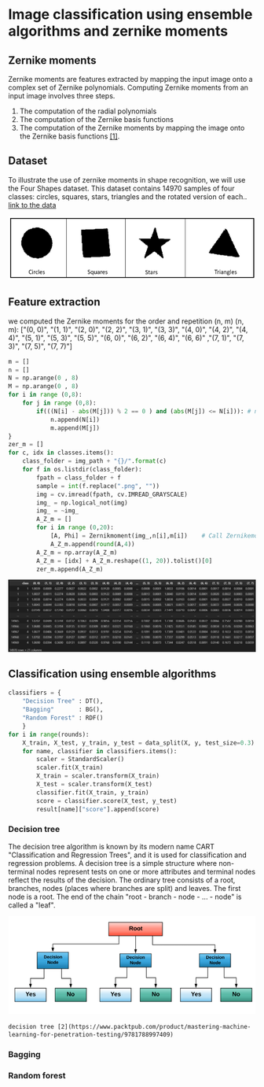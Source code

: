 # Image classification using ensemble algorithms and zernike moments 
## Zernike moments
Zernike moments are features extracted by mapping the input image onto a complex set of Zernike polynomials.
Computing Zernike moments from an input image involves three steps. 
1.	The computation of the radial polynomials
2.	The computation of the Zernike basis functions
3.	The computation of the Zernike moments by mapping the image onto the Zernike basis functions [[1]](https://github.com/NoreddineDamane/Computer-Vision/blob/master/Feature%20Extraction%20Using%20Zernike%20Moments/images%2Bdoc/1-s2.0-S0031320306001166-main.pdf).

## Dataset
To illustrate the use of zernike moments in shape recognition, we will use the Four Shapes dataset. This dataset contains 14970 samples of four classes: circles, squares, stars, triangles and the rotated version of each.. 
[link to the data](https://www.kaggle.com/smeschke/four-shapes)

![](https://github.com/NoreddineDamane/Computer-Vision/blob/master/Image%20classification%20using%20ensemble%20algorithms%20and%20zernike%20moments/four%20shapes.PNG)

## Feature extraction
we computed the Zernike moments for the order and repetition (n, m) (n, m): ["(0, 0)", "(1, 1)", "(2, 0)", "(2, 2)", "(3, 1)", "(3, 3)", "(4, 0)", "(4, 2)", "(4, 4)", "(5, 1)", "(5, 3)", "(5, 5)", "(6, 0)", "(6, 2)", "(6, 4)", "(6, 6)" ,"(7, 1)", "(7, 3)", "(7, 5)", "(7, 7)"]

```python
m = []
n = []
N = np.arange(0 , 8)
M = np.arange(0 , 8)
for i in range (0,8):
    for j in range (0,8):
        if(((N[i] - abs(M[j])) % 2 == 0 ) and (abs(M[j]) <= N[i])): # n - |m| = pair et |m| <= n
            n.append(N[i])
            m.append(M[j])
}
zer_m = []
for c, idx in classes.items():
    class_folder = img_path + "{}/".format(c)
    for f in os.listdir(class_folder):
        fpath = class_folder + f
        sample = int(f.replace(".png", ""))
        img = cv.imread(fpath, cv.IMREAD_GRAYSCALE)
        img_ = np.logical_not(img)
        img_ = ~img_
        A_Z_m = []
        for i in range (0,20):
            [A, Phi] = Zernikmoment(img_,n[i],m[i])    # Call Zernikemoment fuction
            A_Z_m.append(round(A,4))
        A_Z_m = np.array(A_Z_m)
        A_Z_m = [idx] + A_Z_m.reshape((1, 20)).tolist()[0]
        zer_m.append(A_Z_m)
```

![](https://github.com/NoreddineDamane/Computer-Vision/blob/master/Image%20classification%20using%20ensemble%20algorithms%20and%20zernike%20moments/Feature.PNG)


## Classification using ensemble algorithms

```python
classifiers = {
	"Decision Tree" : DT(),
	"Bagging"       : BG(),
	"Random Forest" : RDF()
	}
for i in range(rounds):
	X_train, X_test, y_train, y_test = data_split(X, y, test_size=0.3)
	for name, classifier in classifiers.items():
		scaler = StandardScaler()
		scaler.fit(X_train)
		X_train = scaler.transform(X_train)
		X_test = scaler.transform(X_test)
		classifier.fit(X_train, y_train)
		score = classifier.score(X_test, y_test)
		result[name]["score"].append(score)
```
### Decision tree
The decision tree algorithm is known by its modern name CART "Classification and Regression Trees", and it is used for classification and regression problems. A decision tree is a simple structure where non-terminal nodes represent tests on one or more attributes and terminal nodes reflect the results of the decision. The ordinary tree consists of a root, branches, nodes (places where branches are split) and leaves. The first node is a root. The end of the chain "root - branch - node - ... - node" is called a "leaf".

![](https://github.com/NoreddineDamane/Computer-Vision/blob/master/Image%20classification%20using%20ensemble%20algorithms%20and%20zernike%20moments/cap/1.png)

	decision tree [2](https://www.packtpub.com/product/mastering-machine-learning-for-penetration-testing/9781788997409)

### Bagging
### Random forest

